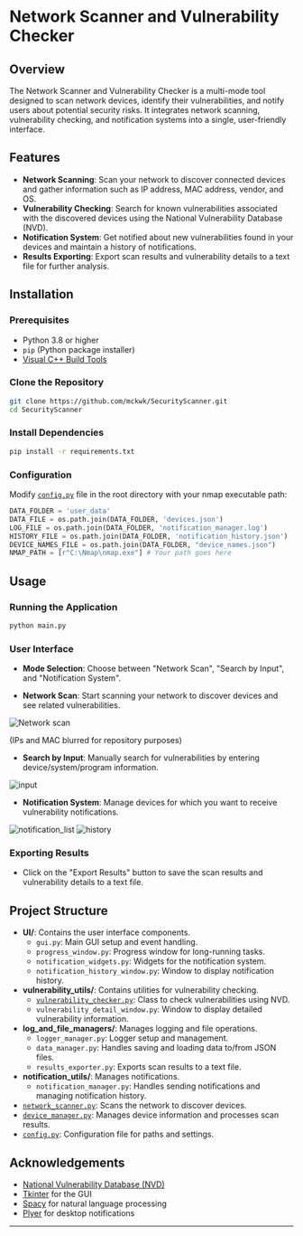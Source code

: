 # Network Scanner and Vulnerability Checker


## Overview


The Network Scanner and Vulnerability Checker is a multi-mode tool designed to scan network devices, identify their vulnerabilities, and notify users about potential security risks. It integrates network scanning, vulnerability checking, and notification systems into a single, user-friendly interface.


## Features


- **Network Scanning**: Scan your network to discover connected devices and gather information such as IP address, MAC address, vendor, and OS.
- **Vulnerability Checking**: Search for known vulnerabilities associated with the discovered devices using the National Vulnerability Database (NVD).
- **Notification System**: Get notified about new vulnerabilities found in your devices and maintain a history of notifications.
- **Results Exporting**: Export scan results and vulnerability details to a text file for further analysis.


## Installation


### Prerequisites


- Python 3.8 or higher
- `pip` (Python package installer)
- [Visual C++ Build Tools](https://visualstudio.microsoft.com/visual-cpp-build-tools/)


### Clone the Repository


```bash
git clone https://github.com/mckwk/SecurityScanner.git
cd SecurityScanner
```


### Install Dependencies


```bash
pip install -r requirements.txt
```


### Configuration


Modify [`config.py`](command:_github.copilot.openRelativePath?%5B%7B%22scheme%22%3A%22file%22%2C%22authority%22%3A%22%22%2C%22path%22%3A%22%2Fd%3A%2Fgit%2FSecurityScanner%2Fconfig.py%22%2C%22query%22%3A%22%22%2C%22fragment%22%3A%22%22%7D%5D "d:\git\SecurityScanner\config.py") file in the root directory with your nmap executable path:


```python
DATA_FOLDER = 'user_data'
DATA_FILE = os.path.join(DATA_FOLDER, 'devices.json')
LOG_FILE = os.path.join(DATA_FOLDER, 'notification_manager.log')
HISTORY_FILE = os.path.join(DATA_FOLDER, 'notification_history.json')
DEVICE_NAMES_FILE = os.path.join(DATA_FOLDER, "device_names.json")
NMAP_PATH = [r"C:\Nmap\nmap.exe"] # Your path goes here
```


## Usage


### Running the Application


```bash
python main.py
```


### User Interface


- **Mode Selection**: Choose between "Network Scan", "Search by Input", and "Notification System".

- **Network Scan**: Start scanning your network to discover devices and see related vulnerabilities.

![Network scan](https://github.com/user-attachments/assets/f2e30730-9c17-4654-acb7-510c9101a970)

(IPs and MAC blurred for repository purposes)

- **Search by Input**: Manually search for vulnerabilities by entering device/system/program information.

![input](https://github.com/user-attachments/assets/acc487da-6158-4455-8524-55cffbac7c3e)

- **Notification System**: Manage devices for which you want to receive vulnerability notifications.

![notification_list](https://github.com/user-attachments/assets/778c941f-2e77-4186-9ca8-45781f5127f7)
![history](https://github.com/user-attachments/assets/46aaa9a8-aa85-4536-aee5-9218da07ceda)



### Exporting Results


- Click on the "Export Results" button to save the scan results and vulnerability details to a text file.


## Project Structure


- **UI/**: Contains the user interface components.
  - `gui.py`: Main GUI setup and event handling.
  - `progress_window.py`: Progress window for long-running tasks.
  - `notification_widgets.py`: Widgets for the notification system.
  - `notification_history_window.py`: Window to display notification history.
- **vulnerability_utils/**: Contains utilities for vulnerability checking.
  - [`vulnerability_checker.py`](command:_github.copilot.openRelativePath?%5B%7B%22scheme%22%3A%22file%22%2C%22authority%22%3A%22%22%2C%22path%22%3A%22%2Fd%3A%2Fgit%2FSecurityScanner%2Fvulnerability_utils%2Fvulnerability_checker.py%22%2C%22query%22%3A%22%22%2C%22fragment%22%3A%22%22%7D%5D "d:\git\SecurityScanner\vulnerability_utils\vulnerability_checker.py"): Class to check vulnerabilities using NVD.
  - `vulnerability_detail_window.py`: Window to display detailed vulnerability information.
- **log_and_file_managers/**: Manages logging and file operations.
  - `logger_manager.py`: Logger setup and management.
  - `data_manager.py`: Handles saving and loading data to/from JSON files.
  - `results_exporter.py`: Exports scan results to a text file.
- **notification_utils/**: Manages notifications.
  - `notification_manager.py`: Handles sending notifications and managing notification history.
- [`network_scanner.py`](command:_github.copilot.openRelativePath?%5B%7B%22scheme%22%3A%22file%22%2C%22authority%22%3A%22%22%2C%22path%22%3A%22%2Fd%3A%2Fgit%2FSecurityScanner%2Fnetwork_scanner.py%22%2C%22query%22%3A%22%22%2C%22fragment%22%3A%22%22%7D%5D "d:\git\SecurityScanner\network_scanner.py"): Scans the network to discover devices.
- [`device_manager.py`](command:_github.copilot.openRelativePath?%5B%7B%22scheme%22%3A%22file%22%2C%22authority%22%3A%22%22%2C%22path%22%3A%22%2Fd%3A%2Fgit%2FSecurityScanner%2Fdevice_manager.py%22%2C%22query%22%3A%22%22%2C%22fragment%22%3A%22%22%7D%5D "d:\git\SecurityScanner\device_manager.py"): Manages device information and processes scan results.
- [`config.py`](command:_github.copilot.openRelativePath?%5B%7B%22scheme%22%3A%22file%22%2C%22authority%22%3A%22%22%2C%22path%22%3A%22%2Fd%3A%2Fgit%2FSecurityScanner%2Fconfig.py%22%2C%22query%22%3A%22%22%2C%22fragment%22%3A%22%22%7D%5D "d:\git\SecurityScanner\config.py"): Configuration file for paths and settings.


## Acknowledgements


- [National Vulnerability Database (NVD)](https://nvd.nist.gov/)
- [Tkinter](https://docs.python.org/3/library/tkinter.html) for the GUI
- [Spacy](https://spacy.io/) for natural language processing
- [Plyer](https://plyer.readthedocs.io/en/latest/) for desktop notifications


---
